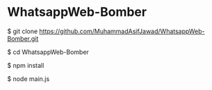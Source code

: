 # WhatsappWeb-Bomber

$ git clone https://github.com/MuhammadAsifJawad/WhatsappWeb-Bomber.git

$ cd WhatsappWeb-Bomber

$ npm install

$ node main.js
